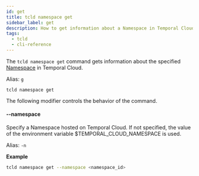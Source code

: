 ```yaml
---
id: get
title: tcld namespace get
sidebar_label: get
description: How to get information about a Namespace in Temporal Cloud using tcld.
tags:
  - tcld
  - cli-reference
---
```


The `tcld namespace get` command gets information about the specified [Namespace](/concepts/what-is-a-namespace) in Temporal Cloud.

Alias: `g`

`tcld namespace get`

The following modifier controls the behavior of the command.

#### --namespace

Specify a Namespace hosted on Temporal Cloud. If not specified, the value of the environment variable $TEMPORAL_CLOUD_NAMESPACE is used.

Alias: `-n`

**Example**

```bash
tcld namespace get --namespace <namespace_id>
```
